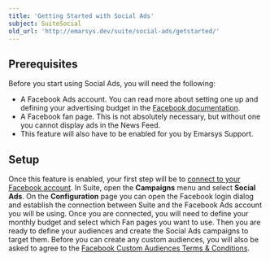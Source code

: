 ```yaml
---
title: 'Getting Started with Social Ads'
subject: SuiteSocial
old_url: 'http://emarsys.dev/suite/social-ads/getstarted/'
---
```


Prerequisites
-------------

 Before you start using Social Ads, you will need the following:

- A Facebook Ads account. You can read more about setting one up and defining your advertising budget in the [Facebook documentation](https://www.facebook.com/help/714656935225188/).
- A Facebook fan page. This is not absolutely necessary, but without one you cannot display ads in the News Feed.
- This feature will also have to be enabled for you by Emarsys Support.

Setup
-----

 Once this feature is enabled, your first step will be to [connect to your Facebook account](/Suite/configuration.md "Social Ads – the Configuration page"). In Suite, open the **Campaigns** menu and select **Social Ads**. On the **Configuration** page you can open the Facebook login dialog and establish the connection between Suite and the Facebook Ads account you will be using. Once you are connected, you will need to define your monthly budget and select which Fan pages you want to use. Then you are ready to define your audiences and create the Social Ads campaigns to target them. Before you can create any custom audiences, you will also be asked to agree to the [Facebook Custom Audiences Terms & Conditions](https://www.facebook.com/ads/manage/customaudiences/tos.php).